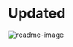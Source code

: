 # Updated
![readme-image](https://user-images.githubusercontent.com/34732927/183623548-332caf4d-b23d-4d24-b925-0c399fecc534.png)
